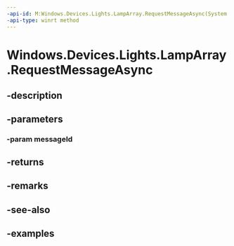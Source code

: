 ```yaml
---
-api-id: M:Windows.Devices.Lights.LampArray.RequestMessageAsync(System.Int32)
-api-type: winrt method
---
```


<!-- Method syntax.
public IAsyncOperation<IBuffer> LampArray.RequestMessageAsync(Int32 messageId)
-->

# Windows.Devices.Lights.LampArray.RequestMessageAsync

## -description

## -parameters
### -param messageId

## -returns

## -remarks

## -see-also

## -examples

